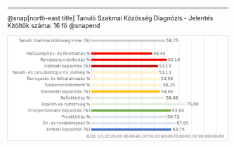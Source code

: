 ---


@snap[north-east title]
Tanuló Szakmai Közösség Diagnózis - Jelentés <br/>Kitöltők száma: 16 fő
@snapend

![img](god/hetfo/20190114/tszk_export.png)
